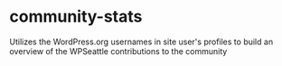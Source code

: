 community-stats
===============

Utilizes the WordPress.org usernames in site user's profiles to build an overview of the WPSeattle contributions to the community
